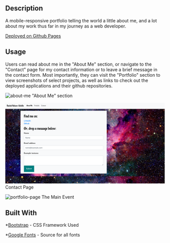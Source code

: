 ## Description

A mobile-responsive portfolio telling the world a little about me, and a lot about my work thus far in my journey as a web developer.

[Deployed on Github Pages](#)

## Usage

Users can read about me in the "About Me" section, or navigate to the "Contact" page for my contact information or to leave a brief message in the contact form. Most importantly, they can visit the "Portfolio" section to view screenshots of select projects, as well as links to check out the deployed applications and their github repositories. 

![about-me](Images/about-page.png?raw=true "About Me")
"About Me" section

![contact-page](Images/contact.png?raw=true "Contact Page")
Contact Page

![portfolio-page](Images/portfolio.png?raw=true "Portfolio Page")
The Main Event

## Built With

*[Bootstrap](https://getbootstrap.com/docs/4.5/getting-started/introduction/) - CSS Framework Used

*[Google Fonts](https://fonts.google.com/) - Source for all fonts

